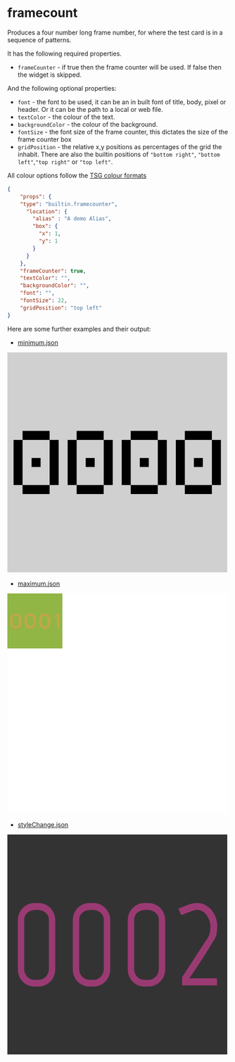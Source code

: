# framecount

Produces a four number long frame number, for
where the test card is in a sequence of patterns.

It has the following required properties.

- `frameCounter` - if true then the frame counter will be used. If false then
the widget is skipped.

And the following optional properties:

- `font` - the font to be used, it can be an in built font of title, body,
pixel or header. Or it can be the path to a local or web file.
- `textColor` - the colour of the text.
- `backgroundColor` - the colour of the background.
- `fontSize` - the font size of the frame counter,
this dictates the size of the frame counter box
- `gridPosition` - the relative x,y positions as percentages
of the grid the inhabit. There are also the builtin positions of
`"bottom right"`, `"bottom left"`,`"top right"` or `"top left"`.

All colour options follow the [TSG colour formats](../utils/parameters/readme.md#colour)

```json
{
    "props": {
    "type": "builtin.framecounter",
      "location": {
        "alias" : "A demo Alias",
        "box": {
          "x": 1,
          "y": 1
        }
      }
    },
    "frameCounter": true,
    "textColor": "",
    "backgroundColor": "",
    "font": "",
    "fontSize": 22, 
    "gridPosition": "top left"
}
```

Here are some further examples and their output:

- [minimum.json](../exampleJson/builtin.frameCounter/minimum-example.json)

![image](../exampleJson/builtin.frameCounter/minimum-example.png)

- [maximum.json](../exampleJson/builtin.frameCounter/maximum-example.json)

![image](../exampleJson/builtin.frameCounter/maximum-example.png)

- [styleChange.json](../exampleJson/builtin.frameCounter/styleChange-example.json)

![image](../exampleJson/builtin.frameCounter/styleChange-example.png)
